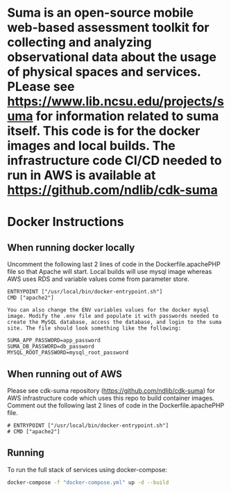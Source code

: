 # Suma is an open-source mobile web-based assessment toolkit for collecting and analyzing observational data about the usage of physical spaces and services. PLease see https://www.lib.ncsu.edu/projects/suma for information related to suma itself.  This code is for the docker images and local builds.  The infrastructure code CI/CD needed to run in AWS is available at https://github.com/ndlib/cdk-suma

# Docker Instructions

## When running docker locally
Uncomment the following last 2 lines of code in the Dockerfile.apachePHP file so that Apache will start.  Local builds will use mysql image whereas AWS uses RDS and variable values come from parameter store.
```
ENTRYPOINT ["/usr/local/bin/docker-entrypoint.sh"]
CMD ["apache2"]

You can also change the ENV variables values for the docker mysql image. Modify the .env file and populate it with passwords needed to create the MySQL database, access the database, and login to the suma site. The file should look something like the following:

SUMA_APP_PASSWORD=app_password
SUMA_DB_PASSWORD=db_password
MYSQL_ROOT_PASSWORD=mysql_root_password
```

## When running out of AWS
Please see cdk-suma repository (https://github.com/ndlib/cdk-suma) for AWS infrastructure code which uses this repo to build container images. Comment out the following last 2 lines of code in the Dockerfile.apachePHP file.
```
# ENTRYPOINT ["/usr/local/bin/docker-entrypoint.sh"]
# CMD ["apache2"]
```

## Running
To run the full stack of services using docker-compose:
```sh
docker-compose -f "docker-compose.yml" up -d --build
```
